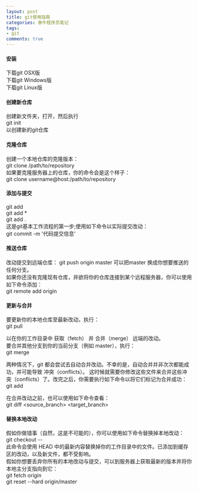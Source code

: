 ```yaml
---
layout: post
title: git使用指南
categories: 泰牛程序员笔记
tags: 
- git
comments: true
---
```



#### 安装    

下载git OSX版     
下载git Windows版     
下载git Linux版        


#### 创建新仓库      
创建新文件夹，打开，然后执行      
git init     
以创建新的git仓库      

#### 克隆仓库    
创建一个本地仓库的克隆版本：      
git clone /path/to/repository       
如果要克隆服务器上的仓库，你的命令会是这个样子：     
git clone username@host:/path/to/repository    

#### 添加与提交         
git add <filename>      
git add *             
git add .   
这是git基本工作流程的第一步;使用如下命令以实际提交改动：       
git commit -m '代码提交信息'   
                        
#### 推送仓库    

改动提交到远端仓库： 
git push origin master 
可以把master 换成你想要推送的任何分支。    
如果你还没有克隆现有仓库，并欲将你的仓库连接到某个远程服务器，你可以使用如下命令添加：  
git remote add origin <server>   
             
#### 更新与合并  
                 
要更新你的本地仓库至最新改动，执行：        
git pull       
                 
以在你的工作目录中 获取（fetch） 并 合并（merge） 远端的改动。         
要合并其他分支到你的当前分支（例如 master），执行：            
git merge <branch>              
           
两种情况下，git 都会尝试去自动合并改动。不幸的是，自动合并并非次次都能成功，并可能导致 冲突（conflicts）。 这时候就需要你修改这些文件来合并这些冲突（conflicts）了。改完之后，你需要执行如下命令以将它们标记为合并成功：            
git add <filename>                
          
在合并改动之前，也可以使用如下命令查看：          
git diff <source_branch> <target_branch>     

#### 替换本地改动        
假如你做错事（自然，这是不可能的），你可以使用如下命令替换掉本地改动：            
git checkout -- <filename>            
此命令会使用 HEAD 中的最新内容替换掉你的工作目录中的文件。已添加到缓存区的改动，以及新文件，都不受影响。                         
假如你想要丢弃你所有的本地改动与提交，可以到服务器上获取最新的版本并将你本地主分支指向到它：          
git fetch origin                 
git reset --hard origin/master               
